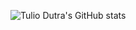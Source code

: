 ![Tulio Dutra's GitHub stats](https://github-readme-stats.vercel.app/api?username=tuliopd17&theme=dark&show_icons=true)
